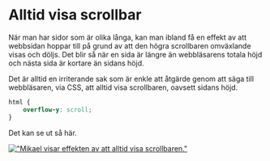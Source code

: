 Alltid visa scrollbar
=======================

När man har sidor som är olika långa, kan man ibland få en effekt av att webbsidan hoppar till på grund av att den högra scrollbaren omväxlande visas och döljs. Det blir så när en sida är längre än webbläsarens totala höjd och nästa sida är kortare än sidans höjd.

Det är alltid en irriterande sak som är enkle att åtgärde genom att säga till webbläsaren, via CSS, att alltid visa scrollbaren, oavsett sidans höjd.

```css
html {
    overflow-y: scroll;
}
```

Det kan se ut så här.

[!["Mikael visar effekten av att alltid visa scrollbaren."](https://img.youtube.com/vi/SFhSsvuP4Gg/0.jpg)](https://www.youtube.com/watch?v=SFhSsvuP4Gg)
